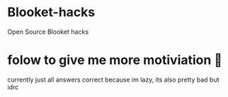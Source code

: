# Blooket-hacks
Open Source Blooket hacks

# folow to give me more motiviation 🤭

currently just all answers correct because im lazy, its also pretty bad but idrc
